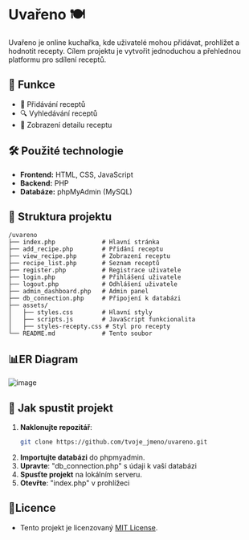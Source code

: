 # Uvařeno 🍽️

Uvařeno je online kuchařka, kde uživatelé mohou přidávat, prohlížet a hodnotit recepty. Cílem projektu je vytvořit jednoduchou a přehlednou platformu pro sdílení receptů.

## 📌 Funkce
- 📜 Přidávání receptů
- 🔍 Vyhledávání receptů
- 👀 Zobrazení detailu receptu

## 🛠 Použité technologie
- **Frontend:** HTML, CSS, JavaScript
- **Backend:** PHP
- **Databáze:** phpMyAdmin (MySQL)

## 📂 Struktura projektu
```plaintext
/uvareno
├── index.php             # Hlavní stránka
├── add_recipe.php        # Přidání receptu
├── view_recipe.php       # Zobrazení receptu
├── recipe_list.php       # Seznam receptů
├── register.php          # Registrace uživatele
├── login.php             # Přihlášení uživatele
├── logout.php            # Odhlášení uživatele
├── admin_dashboard.php   # Admin panel
├── db_connection.php     # Připojení k databázi
├── assets/
│   ├── styles.css        # Hlavní styly
│   ├── scripts.js        # JavaScript funkcionalita
│   ├── styles-recepty.css # Styl pro recepty
└── README.md             # Tento soubor
```

## 📊ER Diagram
![image](https://github.com/user-attachments/assets/e7684f77-dcae-4c41-a63c-e1cff9ea9ff3)

## 🚀 Jak spustit projekt

1. **Naklonujte repozitář**:
   ```bash
   git clone https://github.com/tvoje_jmeno/uvareno.git
2. **Importujte databázi** do phpmyadmin.
3. **Upravte**: "db_connection.php" s údaji k vaší databázi
4. **Spusťte projekt** na lokálním serveru.
5. **Otevřte**: "index.php" v prohlížeci 

## 📜Licence
- Tento projekt je licenzovaný [MIT License](LICENSE).

